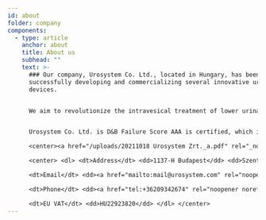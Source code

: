 ```yaml
---
id: about
folder: company
components:
  - type: article
    anchor: about
    title: About us
    subhead: ""
    text: >-
      ### Our company, Urosystem Co. Ltd., located in Hungary, has been
      successfully developing and commercializing several innovative urological
      devices. 


      We aim to revolutionize the intravesical treatment of lower urinary tract conditions.  Our goal is to make applied local therapies more effective, less painful, more comfortable and less expensive.


      Urosystem Co. Ltd. is D&B Failure Score AAA is certified, which indicates that the financial risk of establishing a business relationship with the company is low. Only 0.63% of Hungarian companies have this certificate.

      <center><a href="/uploads/20211018 Urosystem Zrt._a.pdf" rel="_noopener" target="_blank"><img loading="lazy" src="https://certificate.hungary.dnb.com/getimage?cid=5291630&lang=en&typ=l&bg=FFFFFF&fg=000000" alt="Dun & Bradstreet tanusitvany" style="border:1px solid #CCCCCC" oncontextmenu="return false" title="The risk of business transactions with companies that possess a Dun &amp; Bradstreet Certificate is low. The rating is based on the Dun &amp; Bradstreet rating system which combines one hundred years of international experience and considers hundreds of variables. The Dun &amp; Bradstreet Certificate indicates the current status of the company which is updated daily." /></a></center>

      <center> <dl> <dt>Address</dt> <dd>1137-H Budapest</dd> <dd>Szent István park 26. fszt. 2.</dd> <dd>Hungary</dd>

      <dt>Email</dt> <dd><a href="mailto:mail@urosystem.com" rel="noopener noreferrer" target="_blank">mail@urosystem.com</a></dd>

      <dt>Phone</dt> <dd><a href="tel:+36209342674" rel="noopener noreferrer" target="_blank">+36 20 934 2674</a></dd>

      <dt>EU VAT</dt> <dd>HU22923820</dd> </dl> </center>
---
```


